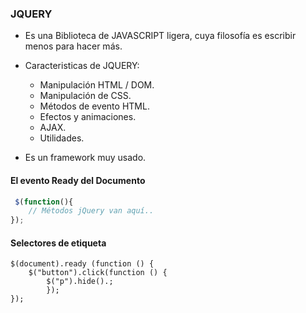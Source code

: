 ### JQUERY

- Es una Biblioteca de JAVASCRIPT ligera,
  cuya filosofía es escribir menos para hacer más.

- Caracteristicas de JQUERY:
  - Manipulación HTML / DOM.
  - Manipulación de CSS.
  - Métodos de evento HTML.
  - Efectos y animaciones.
  - AJAX.
  - Utilidades. 
  
- Es un framework muy usado.

#### El evento Ready del Documento

```javascript
 $(function(){
    // Métodos jQuery van aquí..
});
```

#### Selectores de etiqueta

```
$(document).ready (function () {
    $("button").click(function () {
        $("p").hide().;
        });
});
```